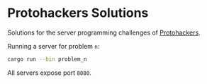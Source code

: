 # Protohackers Solutions

Solutions for the server programming challenges of [Protohackers](https://protohackers.com/).

Running a server for problem `n`:

```bash
cargo run --bin problem_n
```

All servers expose port `8080`.
